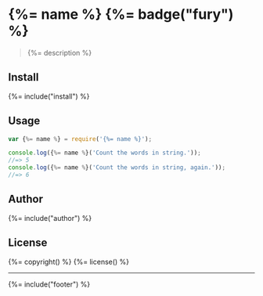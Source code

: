 # {%= name %} {%= badge("fury") %}

> {%= description %}

## Install
{%= include("install") %}

## Usage

```js
var {%= name %} = require('{%= name %}');

console.log({%= name %}('Count the words in string.'));
//=> 5
console.log({%= name %}('Count the words in string, again.'));
//=> 6
```

## Author
{%= include("author") %}

## License
{%= copyright() %}
{%= license() %}

***

{%= include("footer") %}